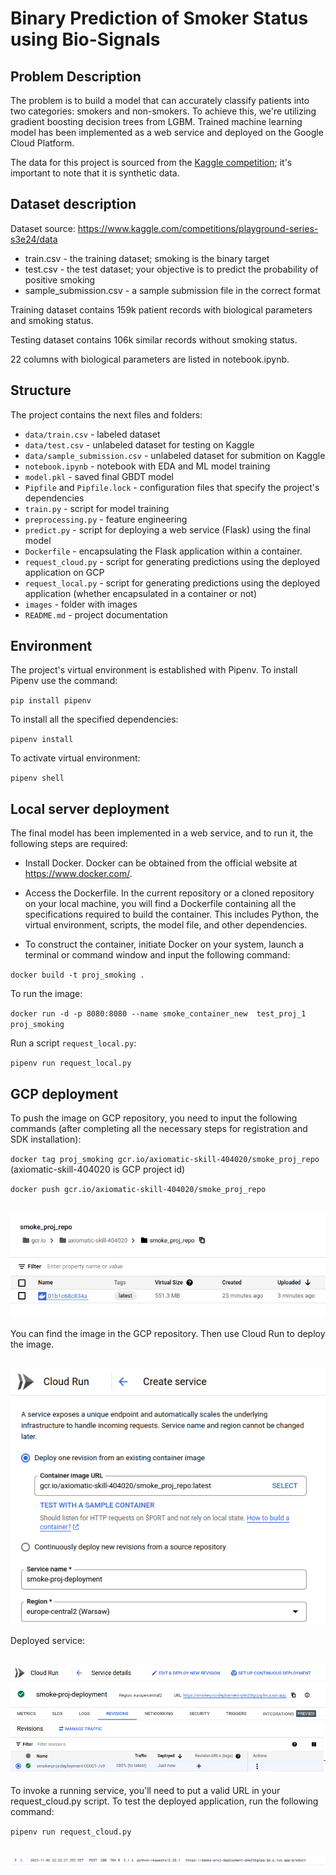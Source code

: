# **Binary Prediction of Smoker Status using Bio-Signals**  
  
## **Problem Description**   
   
The problem is to build a model that can accurately classify patients into two categories: smokers and non-smokers. To achieve this, we're utilizing gradient boosting decision trees from LGBM. Trained machine learning model has been implemented as a web service and deployed on the Google Cloud Platform.

The data for this project is sourced from the [Kaggle competition](https://www.kaggle.com/competitions/playground-series-s3e24/overview); it's important to note that it is synthetic data.  
   
## **Dataset description**    
   
Dataset source: https://www.kaggle.com/competitions/playground-series-s3e24/data 

- train.csv - the training dataset; smoking is the binary target
- test.csv - the test dataset; your objective is to predict the probability of positive smoking
- sample_submission.csv - a sample submission file in the correct format

Training dataset contains 159k patient records with biological parameters and smoking status.

Testing dataset contains 106k similar records without smoking status.

22 columns with biological parameters are listed in notebook.ipynb.

## **Structure**    
   
The project contains the next files and folders:

* `data/train.csv` - labeled dataset    
* `data/test.csv` - unlabeled dataset for testing on Kaggle
* `data/sample_submission.csv` - unlabeled dataset for submition on Kaggle
* `notebook.ipynb` - notebook with EDA and ML model training    
* `model.pkl` - saved final GBDT model    
* `Pipfile` and `Pipfile.lock` - configuration files that specify the project's dependencies 
* `train.py` - script for model training 
* `preprocessing.py` - feature engineering
* `predict.py` - script for deploying a web service (Flask) using the final model    
* `Dockerfile` - encapsulating the Flask application within a container.
* `request_cloud.py` - script for generating predictions using the deployed application on GCP
* `request_local.py` - script for generating predictions using the deployed application (whether encapsulated in a container or not)   
* `images` - folder with images  
* `README.md` - project documentation

## **Environment**   
   
The project's virtual environment is established with Pipenv. To install Pipenv use the command:
   
`pip install pipenv`   
   
To install all the specified dependencies:  
   
`pipenv install`  

To activate virtual environment:

`pipenv shell`   
 


## **Local server deployment**   
      
The final model has been implemented in a web service, and to run it, the following steps are required:

- Install Docker. Docker can be obtained from the official website at https://www.docker.com/.

- Access the Dockerfile. In the current repository or a cloned repository on your local machine, you will find a Dockerfile containing all the specifications required to build the container. This includes Python, the virtual environment, scripts, the model file, and other dependencies.

- To construct the container, initiate Docker on your system, launch a terminal or command window and input the following command:
   
`docker build -t proj_smoking .`   
   
To run the image: 
   
`docker run -d -p 8080:8080 --name smoke_container_new  test_proj_1 proj_smoking`   
   
Run a script `request_local.py`:    
    
`pipenv run request_local.py`   

   
## **GCP deployment**   
   
To push the image on GCP repository, you need to input the following commands (after completing all the necessary steps for registration and SDK installation): 
      
`docker tag proj_smoking gcr.io/axiomatic-skill-404020/smoke_proj_repo`  (axiomatic-skill-404020 is GCP project id)
   
`docker push gcr.io/axiomatic-skill-404020/smoke_proj_repo`

<br />
      
<img src="images/repo.png" alt="container_image"/>
     
<br />
   

 You can find the image in the GCP repository. Then use Cloud Run to deploy the image.

<br />
      
<img src="images/Cloud_Run.png" alt="container_image"/>
     
<br />

Deployed service:

<br />
      
<img src="images/deployed.png" alt="container_image"/>
     
<br />   

To invoke a running service, you'll need to put a valid URL in your request_cloud.py script. To test the deployed application, run the following command:

`pipenv run request_cloud.py`

<br />
      
<img src="images/200.png" alt="container_image"/>
     
<br />  